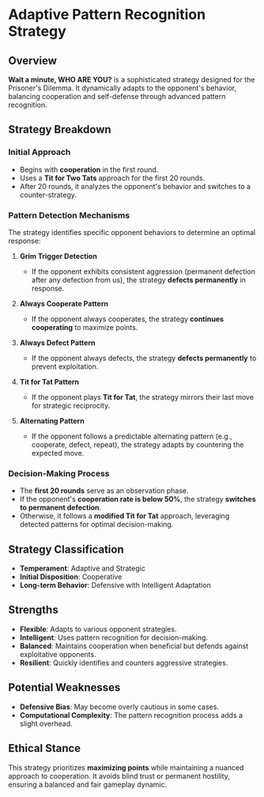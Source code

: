 # Adaptive Pattern Recognition Strategy

## Overview
**Wait a minute, WHO ARE YOU?** is a sophisticated strategy designed for the Prisoner's Dilemma. It dynamically adapts to the opponent's behavior, balancing cooperation and self-defense through advanced pattern recognition.

## Strategy Breakdown

### Initial Approach
- Begins with **cooperation** in the first round.
- Uses a **Tit for Two Tats** approach for the first 20 rounds.
- After 20 rounds, it analyzes the opponent's behavior and switches to a counter-strategy.

### Pattern Detection Mechanisms
The strategy identifies specific opponent behaviors to determine an optimal response:

1. **Grim Trigger Detection**  
   - If the opponent exhibits consistent aggression (permanent defection after any defection from us), the strategy **defects permanently** in response.

2. **Always Cooperate Pattern**  
   - If the opponent always cooperates, the strategy **continues cooperating** to maximize points.

3. **Always Defect Pattern**  
   - If the opponent always defects, the strategy **defects permanently** to prevent exploitation.

4. **Tit for Tat Pattern**  
   - If the opponent plays **Tit for Tat**, the strategy mirrors their last move for strategic reciprocity.

5. **Alternating Pattern**  
   - If the opponent follows a predictable alternating pattern (e.g., cooperate, defect, repeat), the strategy adapts by countering the expected move.

### Decision-Making Process
- The **first 20 rounds** serve as an observation phase.
- If the opponent's **cooperation rate is below 50%**, the strategy **switches to permanent defection**.
- Otherwise, it follows a **modified Tit for Tat** approach, leveraging detected patterns for optimal decision-making.

## Strategy Classification
- **Temperament**: Adaptive and Strategic
- **Initial Disposition**: Cooperative
- **Long-term Behavior**: Defensive with Intelligent Adaptation

## Strengths
- **Flexible**: Adapts to various opponent strategies.
- **Intelligent**: Uses pattern recognition for decision-making.
- **Balanced**: Maintains cooperation when beneficial but defends against exploitative opponents.
- **Resilient**: Quickly identifies and counters aggressive strategies.

## Potential Weaknesses
- **Defensive Bias**: May become overly cautious in some cases.
- **Computational Complexity**: The pattern recognition process adds a slight overhead.

## Ethical Stance
This strategy prioritizes **maximizing points** while maintaining a nuanced approach to cooperation. It avoids blind trust or permanent hostility, ensuring a balanced and fair gameplay dynamic.
